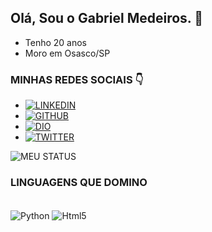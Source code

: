 ## Olá, Sou o Gabriel Medeiros. 👋
* Tenho 20 anos
* Moro em Osasco/SP
### MINHAS REDES SOCIAIS 👇
* [![LINKEDIN](https://img.shields.io/badge/LinkedIn-0077B5?style=for-the-badge&logo=linkedin&logoColor=white)](https://www.linkedin.com/in/gabriel-medeiros-096546238/)
* [![GITHUB](https://img.shields.io/badge/GitHub-100000?style=for-the-badge&logo=github&logoColor=white)](https://github.com/medeiroos)
* [![DIO](https://img.shields.io/badge/website-000000?style=for-the-badge&logo=About.me&logoColor=white)](https://web.dio.me/users/gsmedeiros07)
* [![TWITTER](https://img.shields.io/badge/Twitter-1DA1F2?style=for-the-badge&logo=twitter&logoColor=white)](https://twitter.com/gabrielmdkcs)

![MEU STATUS](https://github-readme-stats.vercel.app/api?username=medeiroos&show_icons=true&theme=dark)

### LINGUAGENS QUE DOMINO
<div style="display: inline_block"><br/>
<img align = "center" alt= "Python" src= "https://img.shields.io/badge/Python-3776AB?style=for-the-badge&logo=python&logoColor=white" />
<img align = "center" alt= "Html5" src= "https://img.shields.io/badge/HTML5-E34F26?style=for-the-badge&logo=html5&logoColor=white" />
